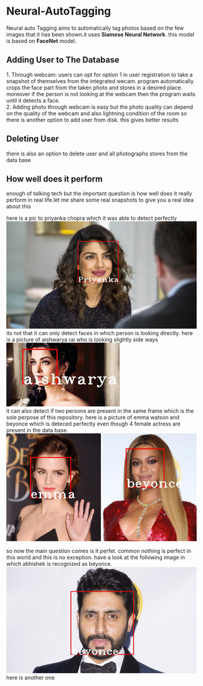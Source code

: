 # Neural-AutoTagging
Neural auto Tagging aims to automatically tag photos based on the few images that it has been shown.it uses <b>Siamese Neural Network</b>. this model is based on <b>FaceNet</b> model.
<br/>

<h2>Adding User to The Database</h2>
1. Through webcam: users can opt for option 1 in user registration to take a snapshot of themselves from the integrated wecam. program automatically crops the face part from the taken photo and stores in a desired place. moreover if the person is not looking at the webcam then the program waits until it detects a face.<br/>
2. Adding photo through webcam is easy but the photo quality can depend on the quality of the webcam and also lightning condition of the room so there is another option to add user from disk. this gives better results <br/>

<h2>Deleting User</h2>
there is also an option to delete user and all photographs stores from the data base

<h2>How well does it perform </h2>
enough of talking tech but the important question is how well does it really perform in real life.let me share some real snapshots to give you a real idea about this <br/>

here is a pic to priyanka chopra which it was able to detect perfectly
<img src= "https://github.com/adibyte95/Neural-AutoTagging/blob/master/tagged_photos/priyanka.jpg"/><br/>
its not that it can only detect faces in which person is looking directly. here is a picture of aishwarya rai who is looking slightly side ways <br/>
<img src="https://github.com/adibyte95/Neural-AutoTagging/blob/master/tagged_photos/aish_2.jpg" /><br/>
it can also detect if two persons are present in the same frame which is the sole perpose of this repository. here is a picture of emma watson and beyonce which is deteced perfectly even though 4 female actress are present in the data base. <br/>
<img src ="https://github.com/adibyte95/Neural-AutoTagging/blob/master/tagged_photos/emma_beyonce.jpg" /><br/>

so now the main question comes is it perfet. common nothing is perfect in this world and this is no exception. have a look at the following image in which abhishek is recognized as beyonce.<br/>
<img src="https://github.com/adibyte95/Neural-AutoTagging/blob/master/tagged_photos/abhishek.jpg" ><br/>
here is another one<br/>
<img sc="https://github.com/adibyte95/Neural-AutoTagging/blob/master/tagged_photos/aish_abhi.jpg" />
